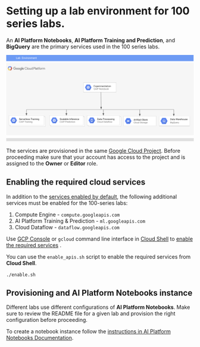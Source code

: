 # Setting up a lab environment for 100 series labs.

An **AI Platform Notebooks**, **AI Platform Training and Prediction**, and **BigQuery** are the primary services used in the 100 series labs. 

![Reference topolgy](/images/lab_200.png)


The services are provisioned in the same [Google Cloud Project](https://cloud.google.com/storage/docs/projects). Before proceeding make sure that your account has access to the project and is assigned to the **Owner** or **Editor** role.

## Enabling the required cloud services

In addition to the [services enabled by default](https://cloud.google.com/service-usage/docs/enabled-service), the following additional services must be enabled for the 100-series labs:

1. Compute Engine - `compute.googleapis.com`
1. AI Platform Training & Prediction - `ml.googleapis.com`
1. Cloud Dataflow - `dataflow.googleapis.com`


Use [GCP Console](https://console.cloud.google.com/) or `gcloud` command line interface in [Cloud Shell](https://cloud.google.com/shell/docs/) to [enable the required services](https://cloud.google.com/service-usage/docs/enable-disable) . 

You can use the `enable_apis.sh` script to enable the required services from **Cloud Shell**.
```
./enable.sh
```

## Provisioning and AI Platform Notebooks instance
Different labs use different configurations of **AI Platform Notebooks**. Make sure to review the README file for a given lab and provision the right configuration before proceeding.

To create a notebook instance follow the [instructions in AI Platform Notebooks Documentation](https://cloud.google.com/ai-platform/notebooks/docs/create-new).
